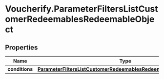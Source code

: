 # Voucherify.ParameterFiltersListCustomerRedeemablesRedeemableObject

## Properties

Name | Type | Description | Notes
------------ | ------------- | ------------- | -------------
**conditions** | [**ParameterFiltersListCustomerRedeemablesRedeemableObjectConditions**](ParameterFiltersListCustomerRedeemablesRedeemableObjectConditions.md) |  | [optional] 


